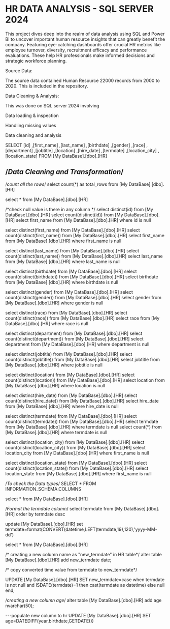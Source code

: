 # HR DATA ANALYSIS - SQL SERVER 2024

This project dives deep into the realm of data analysis using SQL and Power BI to uncover important human resource insights that can greatly benefit the company. Featuring eye-catching dashboards offer crucial HR metrics like employee turnover, diversity, recruitment efficacy and performance evaluations. These help HR professionals make informed decisions and strategic workforce planning.

Source Data:

The source data contained Human Resource 22000 records from 2000 to 2020. This is included in the repository.

Data Cleaning & Analysis:

This was done on SQL server 2024 involving

Data loading & inspection

Handling missing values

Data cleaning and analysis

SELECT  [id]
      ,[first_name]
      ,[last_name]
      ,[birthdate]
      ,[gender]
      ,[race]
      ,[department]
      ,[jobtitle]
      ,[location]
      ,[hire_date]
      ,[termdate]
      ,[location_city]
      ,[location_state]
  FROM [My DataBase].[dbo].[HR]


  /*Data Cleaning and Transformation*/
---------------------------------------------------------------------------------------------------------
/*count all the rows*/
  select count(*) as total_rows from [My DataBase].[dbo].[HR]

select * from [My DataBase].[dbo].[HR]

/*check null value is there in any column */
select distinct(id) from [My DataBase].[dbo].[HR]
select count(distinct(id)) from [My DataBase].[dbo].[HR]
select first_name from [My DataBase].[dbo].[HR] where id is null

select distinct(first_name) from [My DataBase].[dbo].[HR]
select count(distinct(first_name)) from [My DataBase].[dbo].[HR]
select first_name from [My DataBase].[dbo].[HR] where first_name is null


select distinct(last_name) from [My DataBase].[dbo].[HR]
select count(distinct(last_name)) from [My DataBase].[dbo].[HR]
select last_name from [My DataBase].[dbo].[HR] where last_name is null

select distinct(birthdate) from [My DataBase].[dbo].[HR]
select count(distinct(birthdate)) from [My DataBase].[dbo].[HR]
select birthdate from [My DataBase].[dbo].[HR] where birthdate is null


select distinct(gender) from [My DataBase].[dbo].[HR]
select count(distinct(gender)) from [My DataBase].[dbo].[HR]
select gender from [My DataBase].[dbo].[HR] where gender is null

select distinct(race) from [My DataBase].[dbo].[HR]
select count(distinct(race)) from [My DataBase].[dbo].[HR]
select race from [My DataBase].[dbo].[HR] where race is null

select distinct(department) from [My DataBase].[dbo].[HR]
select count(distinct(department)) from [My DataBase].[dbo].[HR]
select department from [My DataBase].[dbo].[HR] where department is null

select distinct(jobtitle) from [My DataBase].[dbo].[HR]
select count(distinct(jobtitle)) from [My DataBase].[dbo].[HR]
select jobtitle from [My DataBase].[dbo].[HR] where jobtitle is null

select distinct(location) from [My DataBase].[dbo].[HR]
select count(distinct(location)) from [My DataBase].[dbo].[HR]
select location from [My DataBase].[dbo].[HR] where location is null

select distinct(hire_date) from [My DataBase].[dbo].[HR]
select count(distinct(hire_date)) from [My DataBase].[dbo].[HR]
select hire_date from [My DataBase].[dbo].[HR] where hire_date is null

select distinct(termdate) from [My DataBase].[dbo].[HR]
select count(distinct(termdate)) from [My DataBase].[dbo].[HR]
select termdate from [My DataBase].[dbo].[HR] where termdate is null
select count(*) from [My DataBase].[dbo].[HR] where termdate is null

select distinct(location_city) from [My DataBase].[dbo].[HR]
select count(distinct(location_city)) from [My DataBase].[dbo].[HR]
select location_city from [My DataBase].[dbo].[HR] where first_name is null

select distinct(location_state) from [My DataBase].[dbo].[HR]
select count(distinct(location_state)) from [My DataBase].[dbo].[HR]
select location_state from [My DataBase].[dbo].[HR] where first_name is null

/*To check the Data types*/
SELECT * FROM INFORMATION_SCHEMA.COLUMNS

select * from [My DataBase].[dbo].[HR]

/*Format the termdate column*/
select termdate from [My DataBase].[dbo].[HR] order by termdate desc

update [My DataBase].[dbo].[HR] set termdate=format(CONVERT(datetime,LEFT(termdate,19),120),'yyyy-MM-dd')

select * from [My DataBase].[dbo].[HR]

/* creating a new column name as "new_termdate" in HR table*/
alter table [My DataBase].[dbo].[HR] add new_termdate date;

/* copy converted time value from termdate to new_termdate*/

UPDATE [My DataBase].[dbo].[HR] SET
    new_termdate=case when termdate is not null and ISDATE(termdate)=1 then cast(termdate as datetime) else null end;

/*creating a new column age*/
alter table [My DataBase].[dbo].[HR] add age nvarchar(50);

---populate new column to hr
UPDATE [My DataBase].[dbo].[HR] SET
    age=DATEDIFF(year,birthdate,GETDATE())

